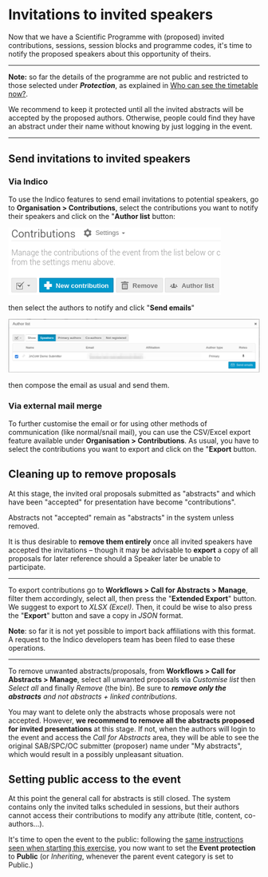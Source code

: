 # Invitations to invited speakers

Now that we have a Scientific Programme with (proposed) invited contributions, sessions, session blocks and programme codes, it's time to notify the proposed speakers about this opportunity of theirs.

---

**Note:** so far the details of the programme are not public and restricted to those selected under ***Protection***, as explained in [Who can see the timetable now?](SSpublishing/#who-can-see-the-timetable-now).

We recommend to keep it protected until all the invited abstracts will be accepted by the proposed authors. Otherwise, people could find they have an abstract under their name without knowing by just logging in the event.

---

## Send invitations to invited speakers

### Via Indico

To use the Indico features to send email invitations to potential speakers, go to **Organisation > Contributions**, select the contributions you want to notify their speakers and click on the "**Author list** button:

![](img/author_list_button.png)

then select the authors to notify and click "**Send emails**"

![](img/email_authors.png)

then compose the email as usual and send them.

### Via external mail merge

To further customise the email or for using other methods of communication (like normal/snail mail), you can use the CSV/Excel export feature available under **Organisation > Contributions**. As usual, you have to select the contributions you want to export and click on the "**Export** button.

## Cleaning up to remove proposals

At this stage, the invited oral proposals submitted as "abstracts" and which have been "accepted" for presentation have become "contributions".

Abstracts not "accepted" remain as "abstracts" in the system unless removed.

It is thus desirable to **remove them entirely** once all invited speakers have accepted the invitations – though it may be advisable to **export** a copy of all proposals for later reference should a Speaker later be unable to participate.

---

To export contributions go to **Workflows > Call for Abstracts > Manage**, filter them accordingly, select all, then press the "**Extended Export**" button. We suggest to export to *XLSX (Excel)*. Then, it could be wise to also press the "**Export**" button and save a copy in *JSON* format.

**Note**: so far it is not yet possible to import back affiliations with this format. A request to the Indico developers team has been filed to ease these operations.

---

To remove unwanted abstracts/proposals, from **Workflows > Call for Abstracts > Manage**, select all unwanted proposals via *Customise list* then *Select all*  and finally *Remove* (the bin). Be sure to ***remove only the abstracts** and not abstracts + linked contributions*.

You may want to delete only the abstracts whose proposals were not accepted. However, **we recommend to remove all the abstracts proposed for invited presentations** at this stage. If not, when the authors will login to the event and access the *Call for Abstracts* area, they will be able to see the original SAB/SPC/OC submitter (proposer) name under "My abstracts", which would result in a possibly unpleasant situation.

## Setting public access to the event

At this point the general call for abstracts is still closed. The system contains only the invited talks scheduled in sessions, but their authors cannot access their contributions to modify any attribute (title, content, co-authors...).

It's time to open the event to the public: following the [same instructions seen when starting this exercise](../SSsetup/#important-notes-on-permissions), you now want to set the **Event protection** to **Public** (or *Inheriting*, whenever the parent event category is set to Public.)
